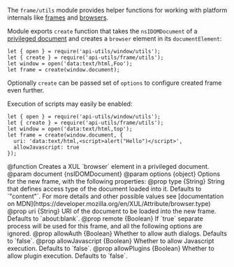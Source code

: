 <!-- This Source Code Form is subject to the terms of the Mozilla Public
   - License, v. 2.0. If a copy of the MPL was not distributed with this
   - file, You can obtain one at http://mozilla.org/MPL/2.0/. -->

The `frame/utils` module provides helper functions for working with platform
internals like [frames](https://developer.mozilla.org/en/XUL/iframe) and
[browsers](https://developer.mozilla.org/en/XUL/browser).

Module exports `create` function that takes the `nsIDOMDocument` of a
[privileged document](https://developer.mozilla.org/en/Working_with_windows_in_chrome_code)
and creates a `browser` element in its `documentElement`:

    let { open } = require('api-utils/window/utils');
    let { create } = require('api-utils/frame/utils');
    let window = open('data:text/html,Foo');
    let frame = create(window.document);

Optionally `create` can be passed set of `options` to configure created frame
even further.

Execution of scripts may easily be enabled:

    let { open } = require('api-utils/window/utils');
    let { create } = require('api-utils/frame/utils');
    let window = open('data:text/html,top');
    let frame = create(window.document, {
      uri: 'data:text/html,<script>alert("Hello")</script>',
      allowJavascript: true
    });

<api name="create">
@function
  Creates a XUL `browser` element in a privileged document.
   @param document {nsIDOMDocument}
   @param options {object}
    Options for the new frame, with the following properties:
     @prop type {String}
       String that defines access type of the document loaded into it. Defaults to
       `"content"`. For more details and other possible values see
       [documentation on MDN](https://developer.mozilla.org/en/XUL/Attribute/browser.type)
     @prop uri {String}
      URI of the document to be loaded into the new frame. Defaults to `about:blank`.
     @prop remote {Boolean}
      If `true` separate process will be used for this frame, and
      all the following options are ignored.
     @prop allowAuth {Boolean}
      Whether to allow auth dialogs. Defaults to `false`.
     @prop allowJavascript {Boolean}
      Whether to allow Javascript execution. Defaults to `false`.
     @prop allowPlugins {Boolean}
      Whether to allow plugin execution. Defaults to `false`.
</api>
